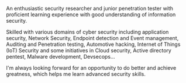 An enthusiastic security researcher and junior penetration tester with proficient learning experience with good understanding of information security.

Skilled with various domains of cyber security including application security, Network Security, Endpoint detection and Event management, Auditing and Penetration testing, Automotive hacking, Internet of Things (IoT) Security and some initiatives in Cloud security, Active directory pentest, Malware development, Devsecops...

I'm always looking forward for an opportunity to do better and achieve greatness, which helps me learn advanced security skills.